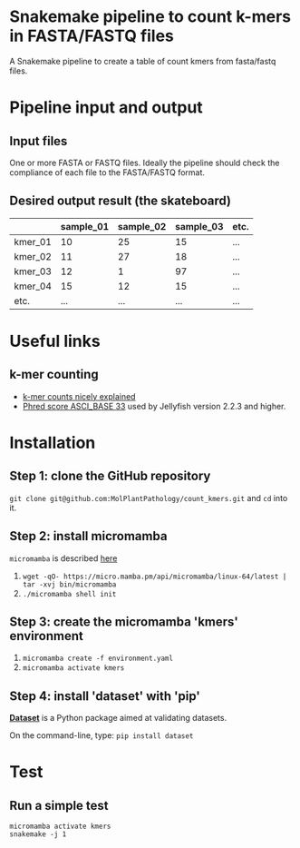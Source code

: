 # Snakemake pipeline to count k-mers in FASTA/FASTQ files

A Snakemake pipeline to create a table of count kmers from fasta/fastq files. 

# Pipeline input and output

## Input files
One or more FASTA or FASTQ files. 
Ideally the pipeline should check the compliance of each file to the FASTA/FASTQ format. 

## Desired output result (the skateboard)

|         	| sample_01 	| sample_02 	| sample_03 	| etc. 	|
|---------	|-----------	|-----------	|-----------	|------	|
| kmer_01 	| 10        	| 25        	| 15        	| ...  	|
| kmer_02 	| 11        	| 27        	| 18        	| ...  	|
| kmer_03 	| 12        	| 1         	| 97        	| ...  	|
| kmer_04 	| 15        	| 12        	| 15        	| ...  	|
| etc.    	| ...       	| ...       	| ...       	| ...  	|

# Useful links

## k-mer counting
- [k-mer counts nicely explained](https://bioinfologics.github.io/post/2018/09/17/k-mer-counting-part-i-introduction/)  
- [Phred score ASCI_BASE 33](https://www.drive5.com/usearch/manual/quality_score.html) used by Jellyfish version 2.2.3 and higher.



# Installation

## Step 1: clone the GitHub repository

`git clone git@github.com:MolPlantPathology/count_kmers.git` and `cd` into it.

## Step 2: install micromamba

`micromamba` is described [here](https://mamba.readthedocs.io/en/latest/user_guide/micromamba.html)  

1. `wget -qO- https://micro.mamba.pm/api/micromamba/linux-64/latest | tar -xvj bin/micromamba`  
2. `./micromamba shell init`

## Step 3: create the micromamba 'kmers' environment
1. `micromamba create -f environment.yaml`
2. `micromamba activate kmers`


## Step 4: install 'dataset' with 'pip'

[**Dataset**](https://datatest.readthedocs.io/en/stable/index.html) is a Python package aimed at validating datasets.


On the command-line, type: `pip install dataset`

# Test

## Run a simple test

`micromamba activate kmers`  
`snakemake -j 1`






